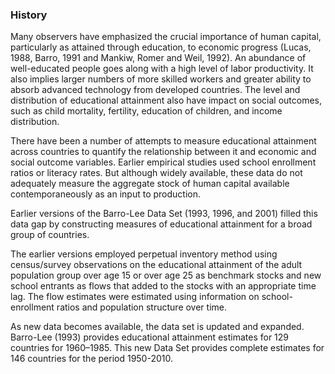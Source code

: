 ﻿### History

Many observers have emphasized the crucial importance of human capital, particularly as attained through education, to economic progress (Lucas, 1988, Barro, 1991 and Mankiw, Romer and Weil, 1992). An abundance of well-educated people goes along with a high level of labor productivity. It also implies larger numbers of more skilled workers and greater ability to absorb advanced technology from developed countries. The level and distribution of educational attainment also have impact on social outcomes, such as child mortality, fertility, education of children, and income distribution.

There have been a number of attempts to measure educational attainment across countries to quantify the relationship between it and economic and social outcome variables. Earlier empirical studies used school enrollment ratios or literacy rates. But although widely available, these data do not adequately measure the aggregate stock of human capital available contemporaneously as an input to production.

Earlier versions of the Barro-Lee Data Set (1993, 1996, and 2001) filled this data gap by constructing measures of educational attainment for a broad group of countries.

The earlier versions employed perpetual inventory method using census/survey observations on the educational attainment of the adult population group over age 15 or over age 25 as benchmark stocks and new school entrants as flows that added to the stocks with an appropriate time lag. The flow estimates were estimated using information on school-enrollment ratios and population structure over time.

As new data becomes available, the data set is updated and expanded. Barro-Lee (1993) provides educational attainment estimates for 129 countries for 1960–1985. This new Data Set provides complete estimates for 146 countries for the period 1950-2010.
